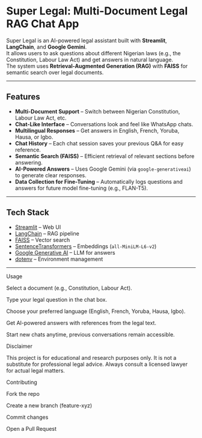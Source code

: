 #  Super Legal: Multi-Document Legal RAG Chat App

Super Legal is an AI-powered legal assistant built with **Streamlit**, **LangChain**, and **Google Gemini**.  
It allows users to ask questions about different Nigerian laws (e.g., the Constitution, Labour Law Act) and get answers in natural language.  
The system uses **Retrieval-Augmented Generation (RAG)** with **FAISS** for semantic search over legal documents.

---

##  Features

-  **Multi-Document Support** – Switch between Nigerian Constitution, Labour Law Act, etc.  
-  **Chat-Like Interface** – Conversations look and feel like WhatsApp chats.  
-  **Multilingual Responses** – Get answers in English, French, Yoruba, Hausa, or Igbo.  
-  **Chat History** – Each chat session saves your previous Q&A for easy reference.  
-  **Semantic Search (FAISS)** – Efficient retrieval of relevant sections before answering.  
-  **AI-Powered Answers** – Uses Google Gemini (via `google-generativeai`) to generate clear responses.  
-  **Data Collection for Fine-Tuning** – Automatically logs questions and answers for future model fine-tuning (e.g., FLAN-T5).  

---

##  Tech Stack

- [Streamlit](https://streamlit.io/) – Web UI  
- [LangChain](https://www.langchain.com/) – RAG pipeline  
- [FAISS](https://faiss.ai/) – Vector search  
- [SentenceTransformers](https://www.sbert.net/) – Embeddings (`all-MiniLM-L6-v2`)  
- [Google Generative AI](https://ai.google.dev/) – LLM for answers  
- [dotenv](https://pypi.org/project/python-dotenv/) – Environment management  

---

Usage

Select a document (e.g., Constitution, Labour Act).

Type your legal question in the chat box.

Choose your preferred language (English, French, Yoruba, Hausa, Igbo).

Get AI-powered answers with references from the legal text.

Start new chats anytime, previous conversations remain accessible.

Disclaimer

This project is for educational and research purposes only.
It is not a substitute for professional legal advice.
Always consult a licensed lawyer for actual legal matters.

Contributing

Fork the repo

Create a new branch (feature-xyz)

Commit changes

Open a Pull Request
